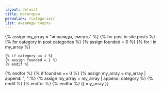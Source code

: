 ```yaml
---
layout: default
title: Категории
permalink: /categories/
list: инвалиды смерть
---
```

{% assign my_array = "инвалиды, смерть" %}
{% for post in site.posts %}
{% for category in post.categories %}
{% assign founded = 0 %}
{% for i in my_array %}

	{% if category == i %}
	{% assign founded = 1 %}
	{% endif %}

{% endfor %}
{% if founded == 0 %}
	{% assign my_array = my_array | append: ", " %}
	{% assign my_array = my_array | append: category %}
	{% endif %}
{% endfor %}
{% endfor %}
{{ my_array }}
